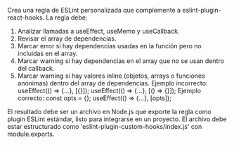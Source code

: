 Crea una regla de ESLint personalizada que complemente a eslint-plugin-react-hooks. 
La regla debe:
1. Analizar llamadas a useEffect, useMemo y useCallback.
2. Revisar el array de dependencias.
3. Marcar error si hay dependencias usadas en la función pero no incluidas en el array.
4. Marcar warning si hay dependencias en el array que no se usan dentro del callback.
5. Marcar warning si hay valores inline (objetos, arrays o funciones anónimas) dentro del array de dependencias. 
   Ejemplo incorrecto:
      useEffect(() => {...}, [{}]);
      useEffect(() => {...}, [() => {}]);
   Ejemplo correcto:
      const opts = {};
      useEffect(() => {...}, [opts]);

El resultado debe ser un archivo en Node.js que exporte la regla como plugin ESLint estándar, 
listo para integrarse en un proyecto. 
El archivo debe estar estructurado como 'eslint-plugin-custom-hooks/index.js' con module.exports.
